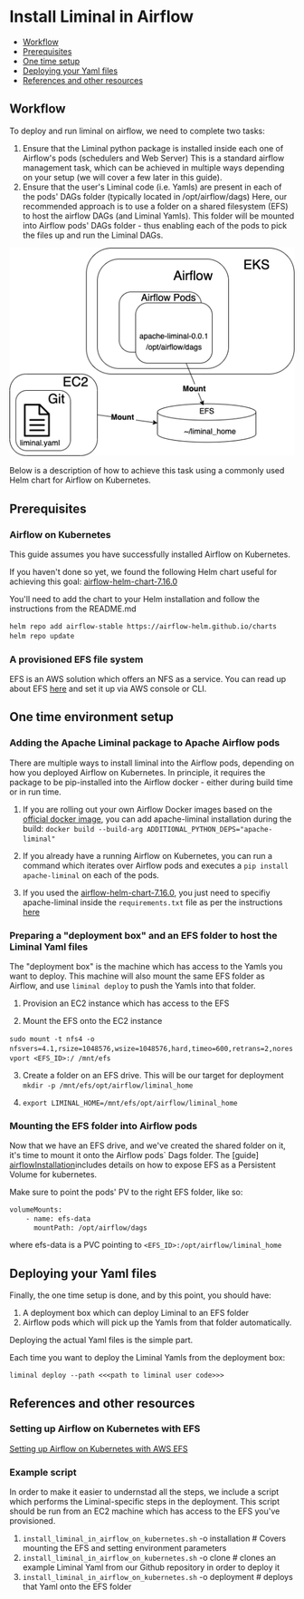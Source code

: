 <!--
Licensed to the Apache Software Foundation (ASF) under one
or more contributor license agreements.  See the NOTICE file
distributed with this work for additional information
regarding copyright ownership.  The ASF licenses this file
to you under the Apache License, Version 2.0 (the
"License"); you may not use this file except in compliance
with the License.  You may obtain a copy of the License at

  http://www.apache.org/licenses/LICENSE-2.0

Unless required bgit y applicable law or agreed to in writing,
software distributed under the License is distributed on an
"AS IS" BASIS, WITHOUT WARRANTIES OR CONDITIONS OF ANY
KIND, either express or implied.  See the License for the
specific language governing permissions and limitations
under the License.
-->

# Install Liminal in Airflow
* [Workflow](#workflow)
* [Prerequisites](#prerequisites)
* [One time setup](#One-time-setup)
* [Deploying your Yaml files](#Deploying-your-Yaml-files)
* [References and other resources](#references-and-other-resources)

## Workflow
To deploy and run liminal on airflow, we need to complete two tasks:
1. Ensure that the Liminal python package is installed inside each one of Airflow's pods (schedulers and Web Server)
   This is a standard airflow management task, which can be achieved in multiple ways depending on your setup (we will cover a few later in this guide).
2. Ensure that the user's Liminal code (i.e. Yamls) are present in each of the pods' DAGs folder (typically located in /opt/airflow/dags)
   Here, our recommended approach is to use a folder on a shared filesystem (EFS) to host the airflow DAGs (and Liminal Yamls). 
   This folder will be mounted into Airflow pods' DAGs folder - thus enabling each of the pods to pick the files up and run the Liminal DAGs.



![](assets/liminal_deployment_diagram.png)


Below is a description of how to achieve this task using a commonly used Helm chart for Airflow on Kubernetes.

## Prerequisites
### Airflow on Kubernetes
This guide assumes you have successfully installed Airflow on Kubernetes.

If you haven't done so yet, we found the following Helm chart useful for achieving this goal:
[airflow-helm-chart-7.16.0]

You'll need to add the chart to your Helm installation and follow the instructions from the README.md
```sh
helm repo add airflow-stable https://airflow-helm.github.io/charts
helm repo update
```

### A provisioned EFS file system
EFS is an AWS solution which offers an NFS as a service.
You can read up about EFS [here](https://aws.amazon.com/efs/features/) and set it up via AWS console or CLI.

## One time environment setup
### Adding the Apache Liminal package to Apache Airflow pods

There are multiple ways to install liminal into the Airflow pods, depending on how you deployed Airflow on Kubernetes.
In principle, it requires the package to be pip-installed into the Airflow docker - either during build time or in run time.

1. If you are rolling out your own Airflow Docker images based on the [official docker image](https://github.com/apache/airflow), 
you can add apache-liminal installation during the build: 
```docker build --build-arg ADDITIONAL_PYTHON_DEPS="apache-liminal"```

2. If you already have a running Airflow on Kubernetes, you can run a command which iterates over Airflow pods and executes a ```pip install apache-liminal``` 
on each of the pods. 

3. If you used the [airflow-helm-chart-7.16.0], you just need to specifiy apache-liminal inside the ```requirements.txt``` file as per the instructions [here][airflow-helm-chart-7.16.0]


### Preparing a "deployment box" and an EFS folder to host the Liminal Yaml files
The "deployment box" is the machine which has access to the Yamls you want to deploy.
This machine will also mount the same EFS folder as Airflow, and use ```liminal deploy``` to push the Yamls into that folder.

1. Provision an EC2 instance which has access to the EFS

3. Mount the EFS onto the EC2 instance

```sudo mount -t nfs4 -o nfsvers=4.1,rsize=1048576,wsize=1048576,hard,timeo=600,retrans=2,noresvport <EFS_ID>:/ /mnt/efs```

3. Create a folder on an EFS drive. This will be our target for deployment
```mkdir -p /mnt/efs/opt/airflow/liminal_home```

4. ```export LIMINAL_HOME=/mnt/efs/opt/airflow/liminal_home```

### Mounting the EFS folder into Airflow pods

Now that we have an EFS drive, and we've created the shared folder on it, it's time to mount it onto the Airflow pods` Dags folder.
The [guide] [airflowInstallation]includes details on how to expose EFS as a Persistent Volume for kubernetes.

Make sure to point the pods' PV to the right EFS folder, like so:

```
volumeMounts:
    - name: efs-data
      mountPath: /opt/airflow/dags
```

where efs-data is a PVC pointing to `<EFS_ID>:/opt/airflow/liminal_home`


## Deploying your Yaml files

Finally, the one time setup is done, and by this point, you should have:
1. A deployment box which can deploy Liminal to an EFS folder
2. Airflow pods which will pick up the Yamls from that folder automatically.

Deploying the actual Yaml files is the simple part. 

Each time you want to deploy the Liminal Yamls from the deployment box:
```
liminal deploy --path <<<path to liminal user code>>>
```

## References and other resources

### Setting up Airflow on Kubernetes with EFS
[Setting up Airflow on Kubernetes with AWS EFS][airflowInstallation]

### Example script
In order to make it easier to undernstad all the steps, we include a script which performs the Liminal-specific steps in the deployment.
This script should be run from an EC2 machine which has access to the EFS you've provisioned.

1. `install_liminal_in_airflow_on_kubernetes.sh` -o installation # Covers mounting the EFS and setting environment parameters
2. `install_liminal_in_airflow_on_kubernetes.sh` -o clone  # clones an example Liminal Yaml from our Github repository in order to deploy it
3. `install_liminal_in_airflow_on_kubernetes.sh` -o deployment # deploys that Yaml onto the EFS folder



[airflow-helm-chart-7.16.0]: <https://github.com/airflow-helm/charts/tree/airflow-7.16.0>
[homebrew-kubectl]: <https://formulae.brew.sh/formula/kubernetes-cli>
[cluster-access-kubeconfig]: <https://kubernetes.io/docs/concepts/configuration/organize-cluster-access-kubeconfig/#context>
[liminal-installation-script]: <https://github.com/apache/incubator-liminal/tree/master/docs/source/install_liminal_in_airflow_on_kubernetes.sh>
[airflowChart]: <https://github.com/airflow-helm/charts/tree/main/charts/airflow>
[airflowInstallation]: <https://medium.com/terragoneng/setting-up-airflow-on-kubernetes-with-aws-efs-c659f3a16292>
[airflowImage]: <https://hub.docker.com/layers/apache/airflow/1.10.12-python3.6/images/sha256-9ea9e5ca66bd17632241889ab248fe3852c9f3c830ed299a8ecaa8a13ac2082f?context=explore>
